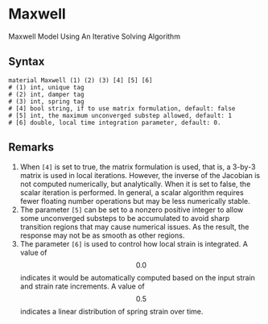 # Maxwell

Maxwell Model Using An Iterative Solving Algorithm

## Syntax

```
material Maxwell (1) (2) (3) [4] [5] [6]
# (1) int, unique tag
# (2) int, damper tag
# (3) int, spring tag
# [4] bool string, if to use matrix formulation, default: false
# [5] int, the maximum unconverged substep allowed, default: 1
# [6] double, local time integration parameter, default: 0.
```

## Remarks

1. When `[4]` is set to true, the matrix formulation is used, that is, a 3-by-3 matrix is used in local iterations. However, the inverse of the Jacobian is not computed numerically, but analytically. When it is set to false, the scalar iteration is performed. In general, a scalar algorithm requires fewer floating number operations but may be less numerically stable.
2. The parameter `[5]` can be set to a nonzero positive integer to allow some unconverged substeps to be accumulated to avoid sharp transition regions that may cause numerical issues. As the result, the response may not be as smooth as other regions.
3. The parameter `[6]` is used to control how local strain is integrated. A value of $$0.0$$ indicates it would be automatically computed based on the input strain and strain rate increments. A value of $$0.5$$ indicates a linear distribution of spring strain over time.
